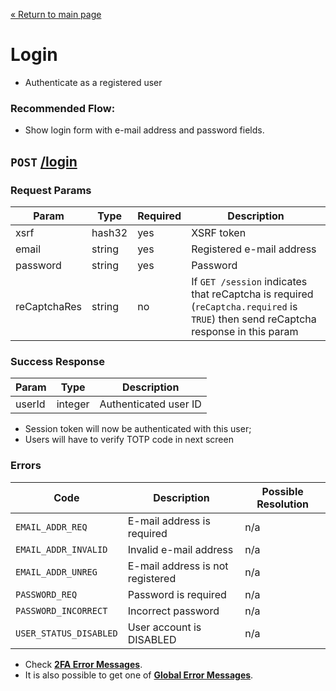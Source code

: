 [&laquo; Return to main page](../README.md)

# Login

* Authenticate as a registered user

### Recommended Flow:

* Show login form with e-mail address and password fields.

## `POST` [/login]()

### Request Params

Param | Type | Required | Description
--- | --- | --- | ---
xsrf | hash32 | yes | XSRF token
email | string | yes | Registered e-mail address
password | string | yes | Password
reCaptchaRes | string | no | If `GET /session` indicates that reCaptcha is required (`reCaptcha.required` is `TRUE`) then send reCaptcha response in this param

### Success Response

Param | Type |  Description
--- | --- | --- 
userId | integer | Authenticated user ID

* Session token will now be authenticated with this user;
* Users will have to verify TOTP code in next screen

### Errors

Code | Description| Possible Resolution
--- | --- | ---
`EMAIL_ADDR_REQ` | E-mail address is required | n/a
`EMAIL_ADDR_INVALID` | Invalid e-mail address | n/a
`EMAIL_ADDR_UNREG` | E-mail address is not registered | n/a
`PASSWORD_REQ` | Password is required | n/a
`PASSWORD_INCORRECT` | Incorrect password | n/a
`USER_STATUS_DISABLED` | User account is DISABLED | n/a 

* Check [**2FA Error Messages**](../README.md#2fa-error-messages).  
* It is also possible to get one of [**Global Error Messages**](../README.md#global-error-messages).
